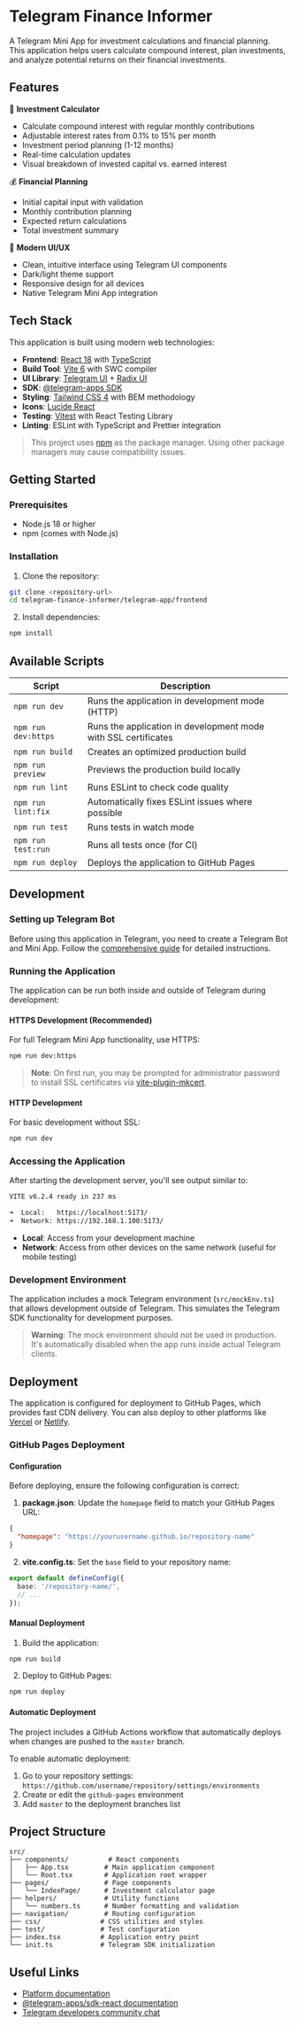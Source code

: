 # Telegram Finance Informer

A Telegram Mini App for investment calculations and financial planning. This application helps users calculate compound interest, plan investments, and analyze potential returns on their financial investments.

## Features

🧮 **Investment Calculator**
- Calculate compound interest with regular monthly contributions
- Adjustable interest rates from 0.1% to 15% per month
- Investment period planning (1-12 months)
- Real-time calculation updates
- Visual breakdown of invested capital vs. earned interest

💰 **Financial Planning**
- Initial capital input with validation
- Monthly contribution planning
- Expected return calculations
- Total investment summary

🎨 **Modern UI/UX**
- Clean, intuitive interface using Telegram UI components
- Dark/light theme support
- Responsive design for all devices
- Native Telegram Mini App integration

## Tech Stack

This application is built using modern web technologies:

- **Frontend**: [React 18](https://react.dev/) with [TypeScript](https://www.typescriptlang.org/)
- **Build Tool**: [Vite 6](https://vitejs.dev/) with SWC compiler
- **UI Library**: [Telegram UI](https://github.com/Telegram-Mini-Apps/TelegramUI) + [Radix UI](https://www.radix-ui.com/)
- **SDK**: [@telegram-apps SDK](https://docs.telegram-mini-apps.com/packages/telegram-apps-sdk/2-x)
- **Styling**: [Tailwind CSS 4](https://tailwindcss.com/) with BEM methodology
- **Icons**: [Lucide React](https://lucide.dev/)
- **Testing**: [Vitest](https://vitest.dev/) with React Testing Library
- **Linting**: ESLint with TypeScript and Prettier integration

> This project uses [npm](https://www.npmjs.com/) as the package manager. Using other package managers may cause compatibility issues.

## Getting Started

### Prerequisites

- Node.js 18 or higher
- npm (comes with Node.js)

### Installation

1. Clone the repository:
```bash
git clone <repository-url>
cd telegram-finance-informer/telegram-app/frontend
```

2. Install dependencies:
```bash
npm install
```

## Available Scripts

| Script | Description |
|--------|-------------|
| `npm run dev` | Runs the application in development mode (HTTP) |
| `npm run dev:https` | Runs the application in development mode with SSL certificates |
| `npm run build` | Creates an optimized production build |
| `npm run preview` | Previews the production build locally |
| `npm run lint` | Runs ESLint to check code quality |
| `npm run lint:fix` | Automatically fixes ESLint issues where possible |
| `npm run test` | Runs tests in watch mode |
| `npm run test:run` | Runs all tests once (for CI) |
| `npm run deploy` | Deploys the application to GitHub Pages |

## Development

### Setting up Telegram Bot

Before using this application in Telegram, you need to create a Telegram Bot and Mini App. Follow the [comprehensive guide](https://docs.telegram-mini-apps.com/platform/creating-new-app) for detailed instructions.

### Running the Application

The application can be run both inside and outside of Telegram during development:

#### HTTPS Development (Recommended)

For full Telegram Mini App functionality, use HTTPS:

```bash
npm run dev:https
```

> **Note**: On first run, you may be prompted for administrator password to install SSL certificates via [vite-plugin-mkcert](https://www.npmjs.com/package/vite-plugin-mkcert).

#### HTTP Development

For basic development without SSL:

```bash
npm run dev
```

### Accessing the Application

After starting the development server, you'll see output similar to:

```bash
VITE v6.2.4 ready in 237 ms

➜  Local:   https://localhost:5173/
➜  Network: https://192.168.1.100:5173/
```

- **Local**: Access from your development machine
- **Network**: Access from other devices on the same network (useful for mobile testing)

### Development Environment

The application includes a mock Telegram environment (`src/mockEnv.ts`) that allows development outside of Telegram. This simulates the Telegram SDK functionality for development purposes.

> **Warning**: The mock environment should not be used in production. It's automatically disabled when the app runs inside actual Telegram clients.

## Deployment

The application is configured for deployment to GitHub Pages, which provides fast CDN delivery. You can also deploy to other platforms like [Vercel](https://vercel.com) or [Netlify](https://netlify.com).

### GitHub Pages Deployment

#### Configuration

Before deploying, ensure the following configuration is correct:

1. **package.json**: Update the `homepage` field to match your GitHub Pages URL:
```json
{
  "homepage": "https://yourusername.github.io/repository-name"
}
```

2. **vite.config.ts**: Set the `base` field to your repository name:
```ts
export default defineConfig({
  base: '/repository-name/',
  // ...
});
```

#### Manual Deployment

1. Build the application:
```bash
npm run build
```

2. Deploy to GitHub Pages:
```bash
npm run deploy
```

#### Automatic Deployment

The project includes a GitHub Actions workflow that automatically deploys when changes are pushed to the `master` branch.

To enable automatic deployment:

1. Go to your repository settings: `https://github.com/username/repository/settings/environments`
2. Create or edit the `github-pages` environment
3. Add `master` to the deployment branches list

## Project Structure

```
src/
├── components/          # React components
│   ├── App.tsx         # Main application component
│   └── Root.tsx        # Application root wrapper
├── pages/              # Page components
│   └── IndexPage/      # Investment calculator page
├── helpers/            # Utility functions
│   └── numbers.ts      # Number formatting and validation
├── navigation/         # Routing configuration
├── css/               # CSS utilities and styles
├── test/              # Test configuration
├── index.tsx          # Application entry point
└── init.ts            # Telegram SDK initialization
```

## Useful Links

- [Platform documentation](https://docs.telegram-mini-apps.com/)
- [@telegram-apps/sdk-react documentation](https://docs.telegram-mini-apps.com/packages/telegram-apps-sdk-react)
- [Telegram developers community chat](https://t.me/devs)
